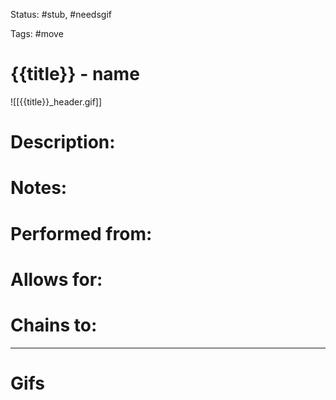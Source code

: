 Status: #stub, #needsgif 

Tags: #move

# {{title}} - name
![[{{title}}_header.gif]]
# Description:


# Notes:


# Performed from:


# Allows for:


# Chains to:


___
# Gifs
